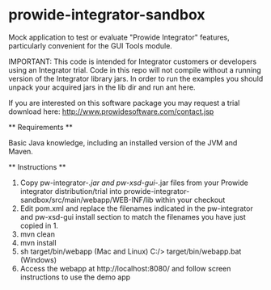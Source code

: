 prowide-integrator-sandbox
============================

Mock application to test or evaluate "Prowide Integrator" features, particularly convenient for the GUI Tools module.

IMPORTANT: This code is intended for Integrator customers or developers using an Integrator trial. Code in this repo will not compile without a running version of the Integrator library jars. In order to run the examples you should unpack your acquired jars in the lib dir and run ant here.

If you are interested on this software package you may request a trial download here: 
http://www.prowidesoftware.com/contact.jsp

** Requirements **

Basic Java knowledge, including an installed version of the JVM and Maven.

** Instructions **

1. Copy pw-integrator-*.jar and pw-xsd-gui-*.jar files from your Prowide integrator distribution/trial into prowide-integrator-sandbox/src/main/webapp/WEB-INF/lib within your checkout
2. Edit pom.xml and replace the filenames indicated in the pw-integrator and pw-xsd-gui install section to match the filenames you have just copied in 1.
3. mvn clean
4. mvn install
5. sh target/bin/webapp (Mac and Linux) C:/> target/bin/webapp.bat (Windows)
6. Access the webapp at http://localhost:8080/ and follow screen instructions to use the demo app
